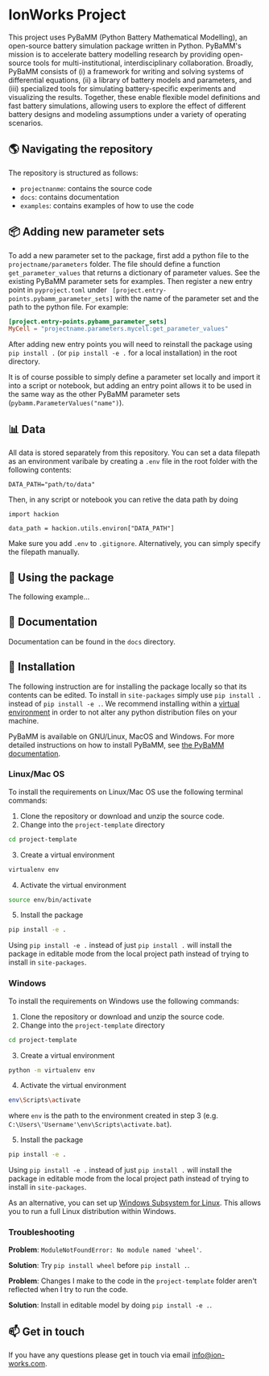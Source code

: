 # IonWorks Project

This project uses PyBaMM (Python Battery Mathematical Modelling), an open-source battery simulation package written in Python. PyBaMM's mission is to accelerate battery modelling research by
providing open-source tools for multi-institutional, interdisciplinary collaboration.
Broadly, PyBaMM consists of
(i) a framework for writing and solving systems
of differential equations,
(ii) a library of battery models and parameters, and
(iii) specialized tools for simulating battery-specific experiments and visualizing the results.
Together, these enable flexible model definitions and fast battery simulations, allowing users to
explore the effect of different battery designs and modeling assumptions under a variety of operating scenarios.

## 🌎 Navigating the repository 
The repository is structured as follows:
- `projectnanme`: contains the source code
- `docs`: contains documentation
- `examples`: contains examples of how to use the code

## 📦 Adding new parameter sets
To add a new parameter set to the package, first add a python file to the `projectname/parameters` folder. The file should define a function `get_parameter_values` that returns a dictionary of parameter values. See the existing PyBaMM parameter sets for examples. Then register a new entry point in `pyproject.toml` under `
[project.entry-points.pybamm_parameter_sets]` with the name of the parameter set and the path to the python file. For example:
```toml
[project.entry-points.pybamm_parameter_sets]
MyCell = "projectname.parameters.mycell:get_parameter_values"

```
After adding new entry points you will need to reinstall the package using `pip install .` (or `pip install -e .` for a local installation) in the root directory.

It is of course possible to simply define a parameter set locally and import it into a script or notebook, but adding an entry point allows it to be used in the same way as the other PyBaMM parameter sets (`pybamm.ParameterValues("name")`).

 
## 📊 Data
All data is stored separately from this repository. You can set a data filepath as an environment varibale by creating a `.env` file in the root folder with the following contents:
```
DATA_PATH="path/to/data"
```
Then, in any script or notebook you can retive the data path by doing

```python3
import hackion

data_path = hackion.utils.environ["DATA_PATH"]
```
Make sure you add `.env` to `.gitignore`. Alternatively, you can simply specify the filepath manually. 

## 🔋 Using the package
The following example...
## 📖 Documentation
Documentation can be found in the `docs` directory.
## 🚀 Installation
The following instruction are for installing the package locally so that its contents can be edited. To install in `site-packages` simply use `pip install .` instead of `pip install -e .`. We recommend installing within a [virtual environment](https://docs.python.org/3/tutorial/venv.html) in order to not alter any python distribution files on your machine.

PyBaMM is available on GNU/Linux, MacOS and Windows. For more detailed instructions on how to install PyBaMM, see [the PyBaMM documentation](https://pybamm.readthedocs.io/en/latest/install/GNU-linux.html#user-install).

### Linux/Mac OS
To install the requirements on Linux/Mac OS use the following terminal commands:

1. Clone the repository or download and unzip the source code.
2. Change into the `project-template` directory 
```bash
cd project-template
```
3. Create a virtual environment
```bash
virtualenv env
```
4. Activate the virtual environment 
```bash
source env/bin/activate
```
5. Install the package
```bash 
pip install -e .
```
Using `pip install -e .` instead of just `pip install .` will install the package in editable mode from the local project path instead of trying to install in `site-packages`. 

### Windows
To install the requirements on Windows use the following commands:

1. Clone the repository or download and unzip the source code.
2. Change into the `project-template` directory 
```bash
cd project-template
```
3. Create a virtual environment
```bash
python -m virtualenv env
```
4. Activate the virtual environment 
```bash
env\Scripts\activate
```
where `env` is the path to the environment created in step 3 (e.g. `C:\Users\'Username'\env\Scripts\activate.bat`).

5. Install the package
```bash 
pip install -e .
```
Using `pip install -e .` instead of just `pip install .` will install the package in editable mode from the local project path instead of trying to install in `site-packages`. 

As an alternative, you can set up [Windows Subsystem for Linux](https://docs.microsoft.com/en-us/windows/wsl/about). This allows you to run a full Linux distribution within Windows.

### Troubleshooting
**Problem**: `ModuleNotFoundError: No module named 'wheel'`.

**Solution**: Try `pip install wheel` before `pip install .`.

**Problem**: Changes I make to the code in the `project-template` folder aren't reflected when I try to run the code.

**Solution**: Install in editable model by doing `pip install -e .`.
## 📫 Get in touch

If you have any questions please get in touch via email <info@ion-works.com>.

